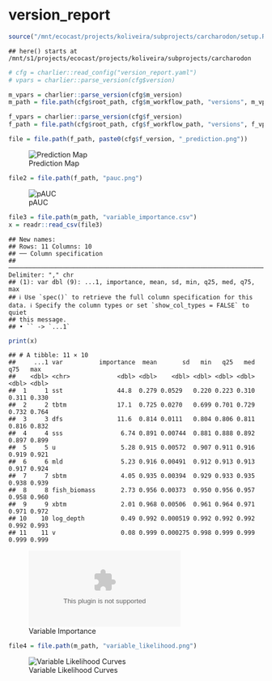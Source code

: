 version_report
================

``` r
source("/mnt/ecocast/projects/koliveira/subprojects/carcharodon/setup.R")
```

    ## here() starts at /mnt/s1/projects/ecocast/projects/koliveira/subprojects/carcharodon

``` r
# cfg = charlier::read_config("version_report.yaml")
# vpars = charlier::parse_version(cfg$version)

m_vpars = charlier::parse_version(cfg$m_version)
m_path = file.path(cfg$root_path, cfg$m_workflow_path, "versions", m_vpars[["major"]], m_vpars[["minor"]], cfg$m_version)

f_vpars = charlier::parse_version(cfg$f_version)
f_path = file.path(cfg$root_path, cfg$f_workflow_path, "versions", f_vpars[["major"]], f_vpars[["minor"]], cfg$f_version)
```

``` r
file = file.path(f_path, paste0(cfg$f_version, "_prediction.png"))
```

<figure>
<img
src="/mnt/s1/projects/ecocast/projects/koliveira/subprojects/carcharodon/workflows/forecast_workflow/versions/v01/0100/v01.0100.05/v01.0100.05_prediction.png"
alt="Prediction Map" />
<figcaption aria-hidden="true">Prediction Map</figcaption>
</figure>

``` r
file2 = file.path(f_path, "pauc.png")
```

<figure>
<img
src="/mnt/s1/projects/ecocast/projects/koliveira/subprojects/carcharodon/workflows/forecast_workflow/versions/v01/0100/v01.0100.05/pauc.png"
alt="pAUC" />
<figcaption aria-hidden="true">pAUC</figcaption>
</figure>

``` r
file3 = file.path(m_path, "variable_importance.csv")
x = readr::read_csv(file3)
```

    ## New names:
    ## Rows: 11 Columns: 10
    ## ── Column specification
    ## ──────────────────────────────────────────────────────────────────────────────────────────────────────────────────────── Delimiter: "," chr
    ## (1): var dbl (9): ...1, importance, mean, sd, min, q25, med, q75, max
    ## ℹ Use `spec()` to retrieve the full column specification for this data. ℹ Specify the column types or set `show_col_types = FALSE` to quiet
    ## this message.
    ## • `` -> `...1`

``` r
print(x)
```

    ## # A tibble: 11 × 10
    ##     ...1 var          importance  mean       sd   min   q25   med   q75   max
    ##    <dbl> <chr>             <dbl> <dbl>    <dbl> <dbl> <dbl> <dbl> <dbl> <dbl>
    ##  1     1 sst               44.8  0.279 0.0529   0.220 0.223 0.310 0.311 0.330
    ##  2     2 tbtm              17.1  0.725 0.0270   0.699 0.701 0.729 0.732 0.764
    ##  3     3 dfs               11.6  0.814 0.0111   0.804 0.806 0.811 0.816 0.832
    ##  4     4 sss                6.74 0.891 0.00744  0.881 0.888 0.892 0.897 0.899
    ##  5     5 u                  5.28 0.915 0.00572  0.907 0.911 0.916 0.919 0.921
    ##  6     6 mld                5.23 0.916 0.00491  0.912 0.913 0.913 0.917 0.924
    ##  7     7 sbtm               4.05 0.935 0.00394  0.929 0.933 0.935 0.938 0.939
    ##  8     8 fish_biomass       2.73 0.956 0.00373  0.950 0.956 0.957 0.958 0.960
    ##  9     9 xbtm               2.01 0.968 0.00506  0.961 0.964 0.971 0.971 0.972
    ## 10    10 log_depth          0.49 0.992 0.000519 0.992 0.992 0.992 0.992 0.993
    ## 11    11 v                  0.08 0.999 0.000275 0.998 0.999 0.999 0.999 0.999

<figure>
<embed
src="/mnt/s1/projects/ecocast/projects/koliveira/subprojects/carcharodon/workflows/modeling_workflow/versions/v01/010/v01.010.05/variable_importance.csv" />
<figcaption aria-hidden="true">Variable Importance</figcaption>
</figure>

``` r
file4 = file.path(m_path, "variable_likelihood.png")
```

<figure>
<img
src="/mnt/s1/projects/ecocast/projects/koliveira/subprojects/carcharodon/workflows/modeling_workflow/versions/v01/010/v01.010.05/variable_likelihood.png"
alt="Variable Likelihood Curves" />
<figcaption aria-hidden="true">Variable Likelihood Curves</figcaption>
</figure>
